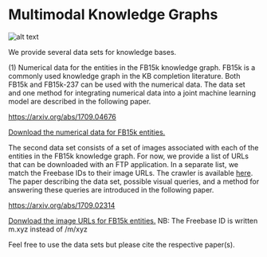 # Multimodal Knowledge Graphs

![alt text](https://github.com/nle-ml/mmkb/blob/master/media/KB.png)

We provide several data sets for knowledge bases. 

(1) Numerical data for the entities in the FB15k knowledge graph. FB15k is a commonly used knowledge graph in the KB completion literature. Both FB15k and FB15k-237 can be used with the numerical data. The data set and one method for integrating numerical data into a joint machine learning model are described in the following paper.

https://arxiv.org/abs/1709.04676

[Download the numerical data for FB15k entities.](numTriples_FB15k.txt)

The second data set consists of a set of images associated with each of the entities in the FB15k knowledge graph. For now, we provide a list of URLs that can be downloaded with an FTP application. In a separate list, we match the Freebase IDs to their image URLs.  The crawler is available [here](https://github.com/robegs/imageDownloader). The paper describing the data set, possible visual queries, and a method for answering these queries are introduced in the following paper.

https://arxiv.org/abs/1709.02314

[Donwload the image URLs for FB15k entities.](https://www.dropbox.com/s/thct96phmypkaon/image-graph_urls.tar.gz)
NB: The Freebase ID is written m.xyz instead of /m/xyz

Feel free to use the data sets but please cite the respective paper(s). 




